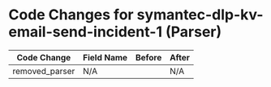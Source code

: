 # Code Changes for symantec-dlp-kv-email-send-incident-1 (Parser)

| Code Change | Field Name | Before | After |
|-------------|------------|--------|-------|
| removed_parser | N/A |  | N/A |